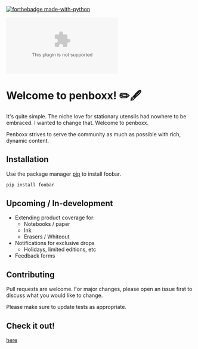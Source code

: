 [![forthebadge made-with-python](http://ForTheBadge.com/images/badges/made-with-python.svg)](https://www.python.org/)

[![Website penboxx.com](https://img.shields.io/website-up-down-green-red/http/penboxx.com)](https://www.penboxx.com/)
# Welcome to penboxx! :pencil2::fountain_pen:

It's quite simple. The niche love for stationary utensils had nowhere to be embraced. I wanted to change that. Welcome to penboxx.

Penboxx strives to serve the community as much as possible with rich, dynamic content.

## Installation

Use the package manager [pip](https://pip.pypa.io/en/stable/) to install foobar.

```bash
pip install foobar
```

## Upcoming / In-development
* Extending product coverage for:
  * Notebooks / paper
  * Ink
  * Erasers / Whiteout
* Notifications for exclusive drops
  * Holidays, limited editions, etc
* Feedback forms

## Contributing
Pull requests are welcome. For major changes, please open an issue first to discuss what you would like to change.

Please make sure to update tests as appropriate.

## Check it out!
[here](https://www.penboxx.com/)
